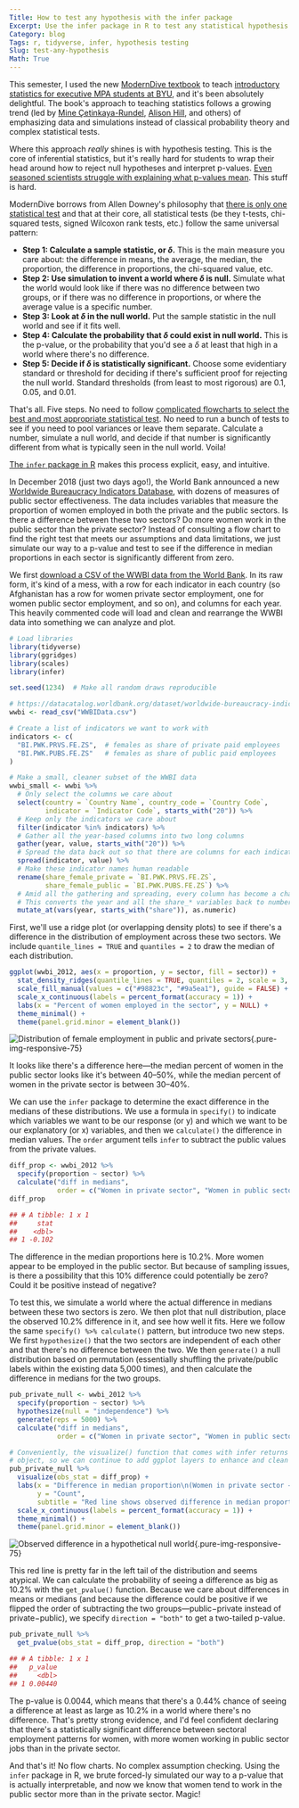 ```yaml
---
Title: How to test any hypothesis with the infer package
Excerpt: Use the infer package in R to test any statistical hypothesis through simulation.
Category: blog
Tags: r, tidyverse, infer, hypothesis testing
Slug: test-any-hypothesis
Math: True
---
```


This semester, I used the new [ModernDive textbook](https://moderndive.com/) to teach [introductory statistics for executive MPA students at BYU](https://statsf18.classes.andrewheiss.com/), and it's been absolutely delightful. The book's approach to teaching statistics follows a growing trend (led by [Mine Çetinkaya-Rundel](http://www2.stat.duke.edu/~mc301/), [Alison Hill](https://alison.rbind.io/), and others) of emphasizing data and simulations instead of classical probability theory and complex statistical tests.

Where this approach *really* shines is with hypothesis testing. This is the core of inferential statistics, but it's really hard for students to wrap their head around how to reject null hypotheses and interpret p-values. [Even seasoned scientists struggle with explaining what p-values mean](https://fivethirtyeight.com/features/not-even-scientists-can-easily-explain-p-values/). This stuff is hard.

ModernDive borrows from Allen Downey's philosophy that [there is only one statistical test](http://allendowney.blogspot.com/2016/06/there-is-still-only-one-test.html) and that at their core, all statistical tests (be they t-tests, chi-squared tests, signed Wilcoxon rank tests, etc.) follow the same universal pattern:

- **Step 1: Calculate a sample statistic, or $\delta$.** This is the main measure you care about: the difference in means, the average, the median, the proportion, the difference in proportions, the chi-squared value, etc.
- **Step 2: Use simulation to invent a world where $\delta$ is null.** Simulate what the world would look like if there was no difference between two groups, or if there was no difference in proportions, or where the average value is a specific number.
- **Step 3: Look at $\delta$ in the null world.** Put the sample statistic in the null world and see if it fits well.
- **Step 4: Calculate the probability that $\delta$ could exist in null world.** This is the p-value, or the probability that you'd see a $\delta$ at least that high in a world where there's no difference.
- **Step 5: Decide if $\delta$ is statistically significant.** Choose some evidentiary standard or threshold for deciding if there's sufficient proof for rejecting the null world. Standard thresholds (from least to most rigorous) are 0.1, 0.05, and 0.01.

That's all. Five steps. No need to follow [complicated flowcharts to select the best and most appropriate statistical test](https://www.google.com/search?q=statistical+test+flow+chart). No need to run a bunch of tests to see if you need to pool variances or leave them separate. Calculate a number, simulate a null world, and decide if that number is significantly different from what is typically seen in the null world. Voila!

[The `infer` package in R](https://github.com/tidymodels/infer) makes this process explicit, easy, and intuitive. 

In December 2018 (just two days ago!), the World Bank announced a new [Worldwide Bureaucracy Indicators Database](https://www.cgdev.org/blog/three-lessons-world-banks-new-worldwide-bureaucracy-indicators-database), with dozens of measures of public sector effectiveness. The data includes variables that measure the proportion of women employed in both the private and the public sectors. Is there a difference between these two sectors? Do more women work in the public sector than the private sector? Instead of consulting a flow chart to find the right test that meets our assumptions and data limitations, we just simulate our way to a p-value and test to see if the difference in median proportions in each sector is significantly different from zero.

We first [download a CSV of the WWBI data from the World Bank](https://datacatalog.worldbank.org/dataset/worldwide-bureaucracy-indicators). In its raw form, it's kind of a mess, with a row for each indicator in each country (so Afghanistan has a row for women private sector employment, one for women public sector employment, and so on), and columns for each year. This heavily commented code will load and clean and rearrange the WWBI data into something we can analyze and plot.

```r
# Load libraries
library(tidyverse)
library(ggridges)
library(scales)
library(infer)

set.seed(1234)  # Make all random draws reproducible

# https://datacatalog.worldbank.org/dataset/worldwide-bureaucracy-indicators
wwbi <- read_csv("WWBIData.csv")

# Create a list of indicators we want to work with
indicators <- c(
  "BI.PWK.PRVS.FE.ZS",  # females as share of private paid employees
  "BI.PWK.PUBS.FE.ZS"   # females as share of public paid employees
)

# Make a small, cleaner subset of the WWBI data
wwbi_small <- wwbi %>% 
  # Only select the columns we care about
  select(country = `Country Name`, country_code = `Country Code`, 
         indicator = `Indicator Code`, starts_with("20")) %>% 
  # Keep only the indicators we care about
  filter(indicator %in% indicators) %>% 
  # Gather all the year-based columns into two long columns
  gather(year, value, starts_with("20")) %>% 
  # Spread the data back out so that there are columns for each indicator
  spread(indicator, value) %>% 
  # Make these indicator names human readable
  rename(share_female_private = `BI.PWK.PRVS.FE.ZS`,
         share_female_public = `BI.PWK.PUBS.FE.ZS`) %>% 
  # Amid all the gathering and spreading, every column has become a character.
  # This converts the year and all the share_* variables back to numbers
  mutate_at(vars(year, starts_with("share")), as.numeric)
```

First, we'll use a ridge plot (or overlapping density plots) to see if there's a difference in the distribution of employment across these two sectors. We include `quantile_lines = TRUE` and `quantiles = 2` to draw the median of each distribution. 

```r
ggplot(wwbi_2012, aes(x = proportion, y = sector, fill = sector)) +
  stat_density_ridges(quantile_lines = TRUE, quantiles = 2, scale = 3, color = "white") + 
  scale_fill_manual(values = c("#98823c", "#9a5ea1"), guide = FALSE) + 
  scale_x_continuous(labels = percent_format(accuracy = 1)) +
  labs(x = "Percent of women employed in the sector", y = NULL) +
  theme_minimal() +
  theme(panel.grid.minor = element_blank())
```

![Distribution of female employment in public and private sectors](/files/images/test-any-hypothesis/diff-ridges.png){.pure-img-responsive-75}

It looks like there's a difference here—the median percent of women in the public sector looks like it's between 40–50%, while the median percent of women in the private sector is between 30–40%. 

We can use the `infer` package to determine the exact difference in the medians of these distributions. We use a formula in `specify()` to indicate which variables we want to be our response (or y) and which we want to be our explanatory (or x) variables, and then we `calculate()` the difference in median values. The `order` argument tells `infer` to subtract the public values from the private values.

```r
diff_prop <- wwbi_2012 %>% 
  specify(proportion ~ sector) %>% 
  calculate("diff in medians", 
            order = c("Women in private sector", "Women in public sector"))
diff_prop

## # A tibble: 1 x 1
##     stat
##    <dbl>
## 1 -0.102
```

The difference in the median proportions here is 10.2%. More women appear to be employed in the public sector. But because of sampling issues, is there a possibility that this 10% difference could potentially be zero? Could it be positive instead of negative? 

To test this, we simulate a world where the actual difference in medians between these two sectors is zero. We then plot that null distribution, place the observed 10.2% difference in it, and see how well it fits. Here we follow the same `specify() %>% calculate()` pattern, but introduce two new steps. We first `hypothesize()` that the two sectors are independent of each other and that there's no difference between the two. We then `generate()` a null distribution based on permutation (essentially shuffling the private/public labels within the existing data 5,000 times), and then calculate the difference in medians for the two groups.

```r
pub_private_null <- wwbi_2012 %>% 
  specify(proportion ~ sector) %>% 
  hypothesize(null = "independence") %>% 
  generate(reps = 5000) %>% 
  calculate("diff in medians", 
            order = c("Women in private sector", "Women in public sector"))

# Conveniently, the visualize() function that comes with infer returns a ggplot
# object, so we can continue to add ggplot layers to enhance and clean the plot
pub_private_null %>% 
  visualize(obs_stat = diff_prop) + 
  labs(x = "Difference in median proportion\n(Women in private sector − women in public sector)",
       y = "Count",
       subtitle = "Red line shows observed difference in median proportions") +
  scale_x_continuous(labels = percent_format(accuracy = 1)) +
  theme_minimal() +
  theme(panel.grid.minor = element_blank())
```

![Observed difference in a hypothetical null world](/files/images/test-any-hypothesis/diff-in-null-world.png){.pure-img-responsive-75}

This red line is pretty far in the left tail of the distribution and seems atypical. We can calculate the probability of seeing a difference as big as 10.2% with the `get_pvalue()` function. Because we care about differences in means or medians (and because the difference could be positive if we flipped the order of subtracting the two groups—public−private instead of private−public), we specify `direction = "both"` to get a two-tailed p-value.

```r
pub_private_null %>% 
  get_pvalue(obs_stat = diff_prop, direction = "both")

## # A tibble: 1 x 1
##   p_value
##     <dbl>
## 1 0.00440
```

The p-value is 0.0044, which means that there's a 0.44% chance of seeing a difference at least as large as 10.2% in a world where there's no difference. That's pretty strong evidence, and I'd feel confident declaring that there's a statistically significant difference between sectoral employment patterns for women, with more women working in public sector jobs than in the private sector.

And that's it! No flow charts. No complex assumption checking. Using the `infer` package in R, we brute forced-ly simulated our way to a p-value that is actually interpretable, and now we know that women tend to work in the public sector more than in the private sector. Magic!
